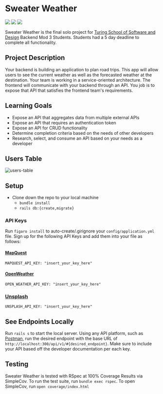 # Sweater Weather
<img src="https://img.shields.io/badge/RUBY-2.5.3-957DAD?style=for-the-badge"> <img src="https://img.shields.io/badge/RAILS-5.2.4-957DAD?style=for-the-badge"> <img src="https://img.shields.io/badge/coverage-100%25-brightgreen?style=for-the-badge"> 

Sweater Weather is the final solo project for [Turing School of Software and Design](https://turing.io/) Backend Mod 3 Students. Students had a 5 day deadline to complete all functionality.

## Project Description 

Your backend is building an application to plan road trips. This app will allow users to see the current weather as well as the forecasted weather at the destination. Your team is working in a service-oriented architecture. The frontend will communicate with your backend through an API. You job is to expose that API that satisfies the frontend team's requirements.

## Learning Goals
* Expose an API that aggregates data from multiple external APIs
* Expose an API that requires an authentication token
* Expose an API for CRUD functionality
* Determine completion criteria based on the needs of other developers
* Research, select, and consume an API based on your needs as a developer

## Users Table
<img src="https://i.ibb.co/frvvvKz/users-table.png" alt="users-table">

## Setup

* Clone down the repo to your local machine
  * `bundle install`
  * `rails db:{create,migrate}`

### API Keys

Run `figaro install` to auto-create/.girignore your `config/application.yml` file. Sign up for the following API Keys and add them into your file as follows:

#### [MapQuest](https://developer.mapquest.com/plan_purchase/steps/business_edition/business_edition_free/register)
```
MAPQUEST_API_KEY: "insert_your_key_here"
```

#### [OpenWeather](https://home.openweathermap.org/users/sign_up)
```
OPEN_WEATHER_API_KEY: "insert_your_key_here"
```

### [Unsplash](https://unsplash.com/developers)
```
UNSPLASH_API_KEY: "insert_your_key_here"
```

## See Endpoints Locally

Run `rails s` to start the local server. Using any API platform, such as [Postman](https://www.postman.com/downloads/), run the desired endpoint with the base URL of `http://localhost:300/api/v1/#{desired_endpoint}`. Make sure to include your API based off the developer documentation per each key. 

## Testing

Sweater Weather is tested with RSpec at 100% Coverage Results via SimpleCov. To run the test suite, run `bundle exec rspec`. To open SimpleCov, run `open coverage/index.html` 
